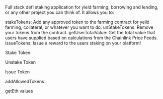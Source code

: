 Full stack defi staking application for yield farming, borrowing and lending, or any other project you can think of. It allows you to:

stakeTokens: Add any approved token to the farming contract for yeild farming, collateral, or whatever you want to do.
unStakeTokens: Remove your tokens from the contract.
getUserTotalValue: Get the total value that users have supplied based on calculations from the Chainlink Price Feeds.
issueTokens: Issue a reward to the users staking on your platform!


Stake Token 

Unstake Token 

Issue Token 

addAllowedTokens

getEth values 